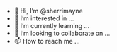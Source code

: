 - 👋 Hi, I’m @sherrimayne
- 👀 I’m interested in ...
- 🌱 I’m currently learning ...
- 💞️ I’m looking to collaborate on ...
- 📫 How to reach me ...

<!---
sherrimayne/sherrimayne is a ✨ special ✨ repository because its `README.md` (this file) appears on your GitHub profile.
You can click the Preview link to take a look at your changes.
--->
